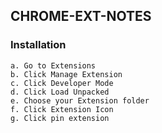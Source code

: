## CHROME-EXT-NOTES

### Installation
```
a. Go to Extensions
b. Click Manage Extension
c. Click Developer Mode
d. Click Load Unpacked
e. Choose your Extension folder
f. Click Extension Icon
g. Click pin extension
```

